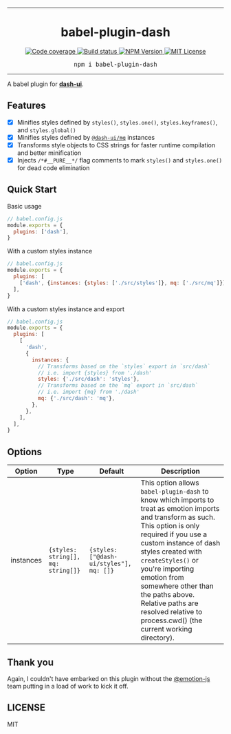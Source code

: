 <hr>
<div align="center">
  <h1 align="center">
    babel-plugin-dash
  </h1>
</div>

<p align="center">
  <a aria-label="Code coverage report" href="https://codecov.io/gh/dash-ui/babel-plugin-dash">
    <img alt="Code coverage" src="https://img.shields.io/codecov/c/gh/dash-ui/babel-plugin-dash?style=for-the-badge&labelColor=24292e">
  </a>
  <a aria-label="Build status" href="https://travis-ci.com/dash-ui/babel-plugin-dash">
    <img alt="Build status" src="https://img.shields.io/travis/com/dash-ui/babel-plugin-dash?style=for-the-badge&labelColor=24292e">
  </a>
  <a aria-label="NPM version" href="https://www.npmjs.com/package/babel-plugin-dash">
    <img alt="NPM Version" src="https://img.shields.io/npm/v/babel-plugin-dash?style=for-the-badge&labelColor=24292e">
  </a>
  <a aria-label="License" href="https://jaredlunde.mit-license.org/">
    <img alt="MIT License" src="https://img.shields.io/npm/l/@dash-ui/babel-plugin-dash?style=for-the-badge&labelColor=24292e">
  </a>
</p>

<pre align="center">npm i babel-plugin-dash</pre>
<hr>

A babel plugin for [**dash-ui**](https://github.com/dash-ui).

## Features

- [x] Minifies styles defined by `styles()`, `styles.one()`, `styles.keyframes()`, and `styles.global()`
- [x] Minifies styles defined by [`@dash-ui/mq`](https://github.com/dash-ui/mq) instances
- [x] Transforms style objects to CSS strings for faster runtime compilation and better minification
- [x] Injects `/*#__PURE__*/` flag comments to mark `styles()` and `styles.one()` for dead code elimination

## Quick Start

Basic usage

```js
// babel.config.js
module.exports = {
  plugins: ['dash'],
}
```

With a custom styles instance

```js
// babel.config.js
module.exports = {
  plugins: [
    ['dash', {instances: {styles: ['./src/styles']}, mq: ['./src/mq']}],
  ],
}
```

With a custom styles instance and export

```js
// babel.config.js
module.exports = {
  plugins: [
    [
      'dash',
      {
        instances: {
          // Transforms based on the `styles` export in `src/dash`
          // i.e. import {styles} from './dash'
          styles: {'./src/dash': 'styles'},
          // Transforms based on the `mq` export in `src/dash`
          // i.e. import {mq} from './dash'
          mq: {'./src/dash': 'mq'},
        },
      },
    ],
  ],
}
```

## Options

| Option    | Type                               | Default                                 | Description                                                                                                                                                                                                                                                                                                                                                                          |
| --------- | ---------------------------------- | --------------------------------------- | ------------------------------------------------------------------------------------------------------------------------------------------------------------------------------------------------------------------------------------------------------------------------------------------------------------------------------------------------------------------------------------ |
| instances | `{styles: string[], mq: string[]}` | `{styles: ["@dash-ui/styles"], mq: []}` | This option allows `babel-plugin-dash` to know which imports to treat as emotion imports and transform as such. This option is only required if you use a custom instance of dash styles created with `createStyles()` or you're importing emotion from somewhere other than the paths above. Relative paths are resolved relative to process.cwd() (the current working directory). |

## Thank you

Again, I couldn't have embarked on this plugin without the [@emotion-js](https://github.com/emotion-js) team putting in
a load of work to kick it off.

## LICENSE

MIT
